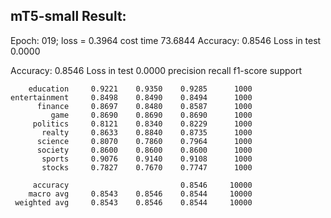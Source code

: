
## mT5-small Result:  
Epoch: 019; loss = 0.3964 cost time  73.6844
Accuracy: 0.8546 Loss in test 0.0000

Accuracy: 0.8546 Loss in test 0.0000
                    precision    recall  f1-score   support
    
        education     0.9221    0.9350    0.9285      1000
    entertainment     0.8498    0.8490    0.8494      1000
          finance     0.8697    0.8480    0.8587      1000
             game     0.8690    0.8690    0.8690      1000
         politics     0.8121    0.8340    0.8229      1000
           realty     0.8633    0.8840    0.8735      1000
          science     0.8070    0.7860    0.7964      1000
          society     0.8600    0.8600    0.8600      1000
           sports     0.9076    0.9140    0.9108      1000
           stocks     0.7827    0.7670    0.7747      1000
    
         accuracy                         0.8546     10000
        macro avg     0.8543    0.8546    0.8544     10000
     weighted avg     0.8543    0.8546    0.8544     10000